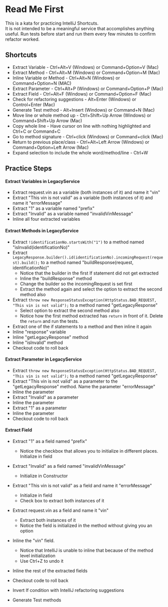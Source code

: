 # Read Me First
This is a kata for practicing IntelliJ Shortcuts.  
It is not intended to be a meaningful service that accomplishes anything useful.
Run tests before start and run them every few minutes to confirm refactor worked.

## Shortcuts

* Extract Variable - Ctrl+Alt+V (Windows) or Command+Option+V (Mac)
* Extract Method - Ctrl+Alt+M (Windows) or Command+Option+M (Mac)
* Inline Variable or Method - Ctrl+Alt+N (Windows) or Command+Option+N (MAC)
* Extract Parameter - Ctrl+Alt+P (Windows) or Command+Option+P (Mac)
* Extract Field - Ctrl+Alt+F (Windows) or Command+Option+F (Mac)
* Check for refactoring suggestions - Alt+Enter (Windows) or Control+Enter (Mac)
* Generate Test method - Alt+Insert (Windows) or Command+N (Mac)
* Move line or whole method up - Ctrl+Shift+Up Arrow (Windows) or Command+Shift+Up Arrow (Mac)
* Copy whole line - Have cursor on line with nothing highlighted and Ctrl+C or Command+C
* Go to method signature - Ctrl+click (Windows) or Command+click (Mac)
* Return to previous place/class - Ctrl+Alt+Left Arrow (Windows) or Command+Option+Left Arrow (Mac)
* Expand selection to include the whole word/method/line - Ctrl+W

## Practice Steps

#### Extract Variables in LegacyService
* Extract request.vin as a variable (both instances of it) and name it "vin"
* Extract "This vin is not valid" as a variable (both instances of it) and name it "errorMessage"
* Extract "1" as a variable named "prefix"
* Extract "Invalid" as a variable named "invalidVinMessage"
* Inline all four extracted variables

#### Extract Methods in LegacyService
* Extract ```!identificationNo.startsWith("1")``` to a method named "isInvalid(identificationNo)"
* Extract ```LegacyResponse.builder().id(identificationNo).incomingRequest(request).build();``` to a method named "buildResponse(request, identificationNo)"
  * Notice that the builder in the first If statement did not get extracted
  * Inline the "buildResponse" method 
  * Change the builder so the incomingRequest is set first
  * Extract the method again and select the option to extract the second method also
* Extract ```throw new ResponseStatusException(HttpStatus.BAD_REQUEST, "This vin is not valid");``` to a method named "getLegacyResponse"
  * Select option to extract the second method also
  * Notice how the first method extracted has ```return``` in front of it.  Delete the ```return``` and run the tests.
* Extract one of the if statements to a method and then inline it again
* Inline "response" variable
* Inline "getLegacyResponse" method
* Inline "isInvalid" method
* Checkout code to roll back

#### Extract Parameter in LegacyService
* Extract ```throw new ResponseStatusException(HttpStatus.BAD_REQUEST, "This vin is not valid");``` to a method named "getLegacyResponse"
* Extract "This vin is not valid" as a parameter to the "getLegacyResponse" method.  Name the parameter "errorMessage"
* Inline the parameter
* Extract "Invalid" as a parameter
* Inline the parameter
* Extract "1" as a parameter
* Inline the parameter
* Checkout code to roll back

#### Extract Field
* Extract "1" as a field named "prefix"
  * Notice the checkbox that allows you to initialize in different places.  Initialize in field
* Extract "Invalid" as a field named "invalidVinMessage"
  * Initialize in Constructor
* Extract "This vin is not valid" as a field and name it "errorMessage"
  * Initialize in field
  * Check box to extract both instances of it
* Extract request.vin as a field and name it "vin"
  * Extract both instances of it
  * Notice the field is initialized in the method without giving you an option
* Inline the "vin" field.  
  * Notice that IntelliJ is unable to inline that because of the method level initialization
  * Use Ctrl+Z to undo it
* Inline the rest of the extracted fields
* Checkout code to roll back


* Invert If condition with IntelliJ refactoring suggestions
* Generate Test methods

